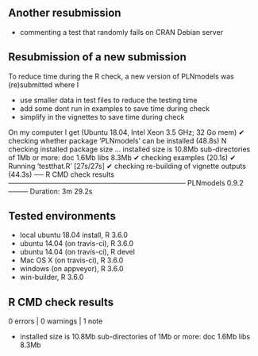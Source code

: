 ## Another resubmission

 * commenting a test that randomly fails on CRAN Debian server

## Resubmission of a new submission

To reduce time during the R check, a new version of PLNmodels was (re)submitted where I 

* use smaller data in test files to reduce the testing time
* add some dont run in examples to save time during check
* simplify in the vignettes to save time during check

On my computer I get (Ubuntu 18.04, Intel Xeon 3.5 GHz; 32 Go mem)
✔  checking whether package ‘PLNmodels’ can be installed (48.8s)
N  checking installed package size ...
     installed size is 10.8Mb
     sub-directories of 1Mb or more:
       doc    1.6Mb
       libs   8.3Mb
✔  checking examples (20.1s)
✔  Running ‘testthat.R’ [27s/27s]
✔  checking re-building of vignette outputs (44.3s)
── R CMD check results ──────────────────────────────────── PLNmodels 0.9.2 ────
Duration: 3m 29.2s

## Tested environments

- local ubuntu 18.04 install, R 3.6.0
- ubuntu 14.04 (on travis-ci), R 3.6.0
- ubuntu 14.04 (on travis-ci), R devel
- Mac OS X (on travis-ci), R 3.6.0
- windows (on appveyor), R 3.6.0
- win-builder, R 3.6.0

## R CMD check results

0 errors | 0 warnings | 1 note

* installed size is 10.8Mb
     sub-directories of 1Mb or more:
       doc    1.6Mb
       libs   8.3Mb
